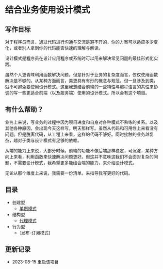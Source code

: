 # 结合业务使用设计模式

## 写作目标

对于程序员而言，通过代码进行沟通与交流是避不开的，你的方案可以适应多少变化，或者别人拿到你的代码能否快速的理解与解读。

设计模式是程序员在设计应用程序或系统时可以用来解决常见问题的最佳形式化实践。

虽然个人更青睐利用函数解决问题，但是针对于业务的复杂度而言，仅仅使用函数解决是不够的。从某种方面而言，类更具有有形的概念与规范，但一旦涉及到类，就不可避免要使用设计模式。这里我想结合前端的一些特性与编程语言的共性来协调的写一些更适合前端（以及服务端）使用的设计模式。所以会有这个项目。

## 有什么帮助？

业务上来说，写业务的过程中因为项目进度和自身对各种模式不熟练的关系。以及其他各种原因，会出现今天这样写，明天那样写。虽然从代码和可用性上来看没有问题。但是脱离代码，从工程上来看，这样的代码不够好。同时接触的业务越复杂，越对于类与设计模式有足够的依赖。

从端的能力上来说，大部分时候，前端的功能不像后端那样稳定，可沉淀，某种方向上来看，利用函数来快速解决问题更好。但这并不意味这我们不会面对复杂的问题，不需要设计模式，我希望更多能结合端的能力，来介绍设计模式。

无论从那个维度上来说，我需要一份清单。来指导我写更好的代码。
## 目录
- 创建型
    - [单例模式](https://github.com/wsafight/design-patterns-implemented/issues/1)
- 结构型
    - [代理模式](https://github.com/wsafight/design-patterns-implemented/issues/2)
- 行为型
    - [发布-订阅模式]

## 更新记录
- 2023-08-15 重启该项目

